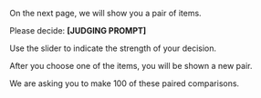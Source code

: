 On the next page, we will show you a pair of items.

Please decide: **[JUDGING PROMPT]**

Use the slider to indicate the strength of your decision.

After you choose one of the items, you will be shown a new pair.

We are asking you to make 100 of these paired comparisons.